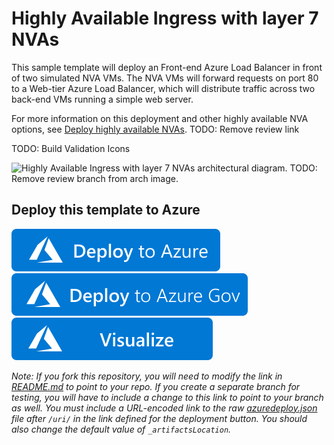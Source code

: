 # Highly Available Ingress with layer 7 NVAs

This sample template will deploy an Front-end Azure Load Balancer in front of two simulated NVA VMs.  The NVA VMs will forward requests on port 80 to a Web-tier Azure Load Balancer, which will distribute traffic across two back-end VMs running a simple web server.

For more information on this deployment and other highly available NVA options, see [Deploy highly available NVAs](https://review.docs.microsoft.com/azure/architecture/reference-architectures/dmz/nva-ha?branch=WIP-360720-hanva-refresh). TODO: Remove review link

TODO: Build Validation Icons



![Highly Available Ingress with layer 7 NVAs architectural diagram.](https://review.docs.microsoft.com/azure/architecture/reference-architectures/dmz/images/nva-ha/l7-ingress.png?branch=WIP-360720-hanva-refresh) TODO: Remove review branch from arch image.

## Deploy this template to Azure

[![Deploy To Azure](https://raw.githubusercontent.com/Azure/azure-quickstart-templates/master/1-CONTRIBUTION-GUIDE/images/deploytoazure.svg?sanitize=true)](https://portal.azure.com/#create/Microsoft.Template/uri/https%3A%2F%2Fraw.githubusercontent.com%2Fhallihan%2Fsamples%2FWIP-hallihan-hanva-samples%2Fsolutions%2Fha-nva%2Flayer-7-ingress%2Fazuredeploy.json)
[![Deploy To Azure US Gov](https://raw.githubusercontent.com/Azure/azure-quickstart-templates/master/1-CONTRIBUTION-GUIDE/images/deploytoazuregov.svg?sanitize=true)](https://portal.azure.us/#create/Microsoft.Template/uri/https%3A%2F%2Fraw.githubusercontent.com%2Fmspnp%2Fsamples%2Fmaster%2Fsolutions%2Fha-nva%2Flayer-7-ingress%2Fazuredeploy.json)
[![Visualize](https://raw.githubusercontent.com/Azure/azure-quickstart-templates/master/1-CONTRIBUTION-GUIDE/images/visualizebutton.svg?sanitize=true)](http://armviz.io/#/?load=https%3A%2F%2Fraw.githubusercontent.com%2Fmspnp%2Fsamples%2Fmaster%2Fsolutions%2Fha-nva%2Flayer-7-ingress%2Fazuredeploy.json)

*Note: If you fork this repository, you will need to modify the link in [README.md](README.md) to point to your repo.  If you create a separate branch for testing, you will have to include a change to this link to point to your branch as well. You must include a URL-encoded link to the raw [azuredeploy.json](azuredeploy.json) file after `/uri/` in the link defined for the deployment button. You should also change the default value of `_artifactsLocation`.*